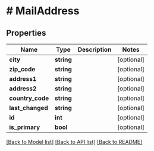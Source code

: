 # # MailAddress

## Properties

Name | Type | Description | Notes
------------ | ------------- | ------------- | -------------
**city** | **string** |  | [optional]
**zip_code** | **string** |  | [optional]
**address1** | **string** |  | [optional]
**address2** | **string** |  | [optional]
**country_code** | **string** |  | [optional]
**last_changed** | **string** |  | [optional]
**id** | **int** |  | [optional]
**is_primary** | **bool** |  | [optional]

[[Back to Model list]](../../README.md#models) [[Back to API list]](../../README.md#endpoints) [[Back to README]](../../README.md)
